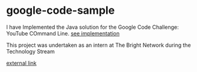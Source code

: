 # google-code-sample
I have Implemented the Java solution for the Google Code Challenge: YouTube COmmand Line. 
[see implementation](google-code-sample/java/)

This project was undertaken as an intern at The Bright Network during the Technology Stream


[external link](https://github.com/kamalkjones/google-code-sample/tree/main/java)
